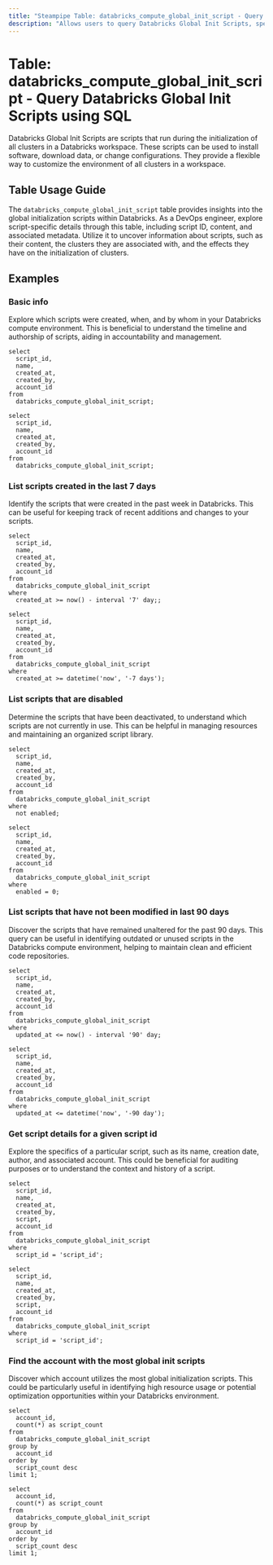 ```yaml
---
title: "Steampipe Table: databricks_compute_global_init_script - Query Databricks Global Init Scripts using SQL"
description: "Allows users to query Databricks Global Init Scripts, specifically the details of scripts that run during the initialization of all clusters in a Databricks workspace."
---
```


# Table: databricks_compute_global_init_script - Query Databricks Global Init Scripts using SQL

Databricks Global Init Scripts are scripts that run during the initialization of all clusters in a Databricks workspace. These scripts can be used to install software, download data, or change configurations. They provide a flexible way to customize the environment of all clusters in a workspace.

## Table Usage Guide

The `databricks_compute_global_init_script` table provides insights into the global initialization scripts within Databricks. As a DevOps engineer, explore script-specific details through this table, including script ID, content, and associated metadata. Utilize it to uncover information about scripts, such as their content, the clusters they are associated with, and the effects they have on the initialization of clusters.

## Examples

### Basic info
Explore which scripts were created, when, and by whom in your Databricks compute environment. This is beneficial to understand the timeline and authorship of scripts, aiding in accountability and management.

```sql+postgres
select
  script_id,
  name,
  created_at,
  created_by,
  account_id
from
  databricks_compute_global_init_script;
```

```sql+sqlite
select
  script_id,
  name,
  created_at,
  created_by,
  account_id
from
  databricks_compute_global_init_script;
```

### List scripts created in the last 7 days
Identify the scripts that were created in the past week in Databricks. This can be useful for keeping track of recent additions and changes to your scripts.

```sql+postgres
select
  script_id,
  name,
  created_at,
  created_by,
  account_id
from
  databricks_compute_global_init_script
where
  created_at >= now() - interval '7' day;;
```

```sql+sqlite
select
  script_id,
  name,
  created_at,
  created_by,
  account_id
from
  databricks_compute_global_init_script
where
  created_at >= datetime('now', '-7 days');
```

### List scripts that are disabled
Determine the scripts that have been deactivated, to understand which scripts are not currently in use. This can be helpful in managing resources and maintaining an organized script library.

```sql+postgres
select
  script_id,
  name,
  created_at,
  created_by,
  account_id
from
  databricks_compute_global_init_script
where
  not enabled;
```

```sql+sqlite
select
  script_id,
  name,
  created_at,
  created_by,
  account_id
from
  databricks_compute_global_init_script
where
  enabled = 0;
```

### List scripts that have not been modified in last 90 days
Discover the scripts that have remained unaltered for the past 90 days. This query can be useful in identifying outdated or unused scripts in the Databricks compute environment, helping to maintain clean and efficient code repositories.

```sql+postgres
select
  script_id,
  name,
  created_at,
  created_by,
  account_id
from
  databricks_compute_global_init_script
where
  updated_at <= now() - interval '90' day;
```

```sql+sqlite
select
  script_id,
  name,
  created_at,
  created_by,
  account_id
from
  databricks_compute_global_init_script
where
  updated_at <= datetime('now', '-90 day');
```

### Get script details for a given script id
Explore the specifics of a particular script, such as its name, creation date, author, and associated account. This could be beneficial for auditing purposes or to understand the context and history of a script.

```sql+postgres
select
  script_id,
  name,
  created_at,
  created_by,
  script,
  account_id
from
  databricks_compute_global_init_script
where
  script_id = 'script_id';
```

```sql+sqlite
select
  script_id,
  name,
  created_at,
  created_by,
  script,
  account_id
from
  databricks_compute_global_init_script
where
  script_id = 'script_id';
```

### Find the account with the most global init scripts
Discover which account utilizes the most global initialization scripts. This could be particularly useful in identifying high resource usage or potential optimization opportunities within your Databricks environment.

```sql+postgres
select
  account_id,
  count(*) as script_count
from
  databricks_compute_global_init_script
group by
  account_id
order by
  script_count desc
limit 1;
```

```sql+sqlite
select
  account_id,
  count(*) as script_count
from
  databricks_compute_global_init_script
group by
  account_id
order by
  script_count desc
limit 1;
```
